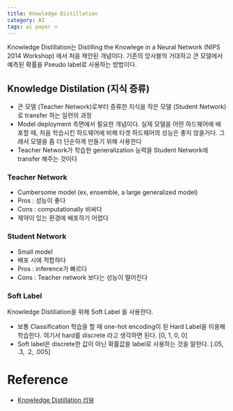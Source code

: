 ```yaml
---
title: Knowledge Distillation
category: AI
tags: ai paper 🔥
---
```


Knowledge Distillation는 Distilling the Knowlege in a Neural Network (NIPS 2014 Workshop) 에서 처음 제안된 개념이다. 기존의 앙사블의 거대하고 큰 모델에서 예측된 확률을 Pseudo label로 사용하는 방법이다. 

<!--more-->

## Knowledge Distilation (지식 증류)

- 큰 모델 (Teacher Network)로부터 증류한 지식을 작은 모델 (Student Network)로  transfer 하는 일련의 과정
- Model deployment 측면에서 필요한 개념이다. 실제 모델을 어떤 하드웨어에 배포할 때, 처음 학습시킨 하드웨어에 비해 타겟 하드웨어의 성능은 좋지 않을거다. 그래서 모델을 좀 더 단순하게 만들기 위해 사용한다
- Teacher Network가 학습한 generalization 능력을 Student Network에 transfer 해주는 것이다

### Teacher Network

- Cumbersome model (ex, ensemble, a large generalized model)
- Pros : 성능이 좋다
- Cons : computationally 비싸다
- 제약이 있는 환경에 배포하기 어렵다

### Student Network

- Small model
- 배포 시에 적합하다
- Pros : inference가 빠르다
- Cons : Teacher network 보다는 성능이 떨어진다

### Soft Label

Knowledge Distiliation을 위해 Soft Label 을 사용한다. 

- 보통 Classification 학습을 할 때 one-hot encoding이 된 Hard Label을 이용해 학습한다. 여기서 hard를 discrete 라고 생각하면 된다. [0, 1, 0, 0]
- Soft label은 discrete한 값이 아닌 확률값을 label로 사용하는 것을 말한다. [.05, .3, .2, .005]

# Reference

- [Knowledge Distillation 리뷰](https://ezobear.github.io/model%20compression/2020/01/02/KD-post.html)